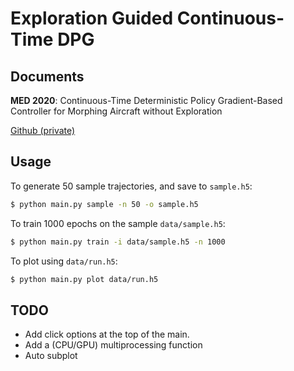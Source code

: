 # Exploration Guided Continuous-Time DPG

## Documents

**MED 2020**:
Continuous-Time Deterministic Policy Gradient-Based Controller
for Morphing Aircraft without Exploration

[Github (private)](https://github.com/seong-hun/med-2020/tree/submitted)


## Usage

To generate 50 sample trajectories, and save to `sample.h5`:
```bash
$ python main.py sample -n 50 -o sample.h5
```

To train 1000 epochs on the sample `data/sample.h5`:
```bash
$ python main.py train -i data/sample.h5 -n 1000
```

To plot using `data/run.h5`:
```bash
$ python main.py plot data/run.h5
```

## TODO

- Add click options at the top of the main.
- Add a (CPU/GPU) multiprocessing function
- Auto subplot
